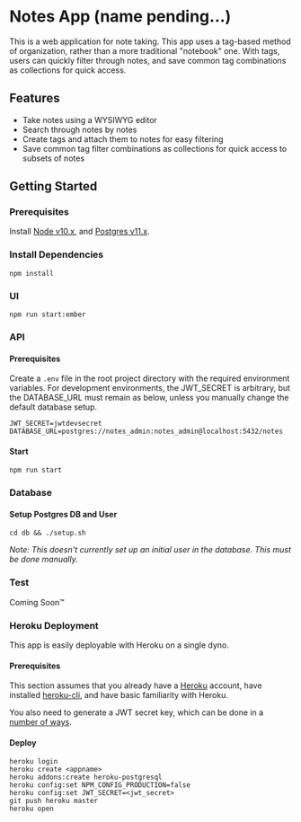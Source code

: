 # Notes App (name pending...)

This is a web application for note taking. This app uses a tag-based method of organization,
rather than a more traditional "notebook" one. With tags, users can quickly filter through notes,
and save common tag combinations as collections for quick access.

## Features
* Take notes using a WYSIWYG editor
* Search through notes by notes
* Create tags and attach them to notes for easy filtering
* Save common tag filter combinations as collections for quick access to subsets of notes

## Getting Started
### Prerequisites
Install [Node v10.x](https://nodejs.org/en/), and [Postgres v11.x](https://www.postgresql.org/).

### Install Dependencies
```
npm install
```

### UI
```
npm run start:ember
```

### API
#### Prerequisites
Create a `.env` file in the root project directory with the required environment variables. For development environments,
the JWT_SECRET is arbitrary, but the DATABASE_URL must remain as below, unless you manually change the default database setup.
```
JWT_SECRET=jwtdevsecret
DATABASE_URL=postgres://notes_admin:notes_admin@localhost:5432/notes
```

#### Start
```
npm run start
```

### Database
#### Setup Postgres DB and User
```
cd db && ./setup.sh
```

*Note: This doesn't currently set up an initial user in the database. This must be done manually.*

### Test
Coming Soon™

### Heroku Deployment
This app is easily deployable with Heroku on a single dyno.

#### Prerequisites
This section assumes that you already have a [Heroku](https://www.heroku.com/) account,
have installed [heroku-cli](https://devcenter.heroku.com/articles/heroku-cli),
and have basic familiarity with Heroku.

You also need to generate a JWT secret key, which can be done in a [number of ways](https://www.google.com/search?q=generate+jwt+secret).

#### Deploy
```
heroku login
heroku create <appname>
heroku addons:create heroku-postgresql
heroku config:set NPM_CONFIG_PRODUCTION=false
heroku config:set JWT_SECRET=<jwt_secret>
git push heroku master
heroku open
```


